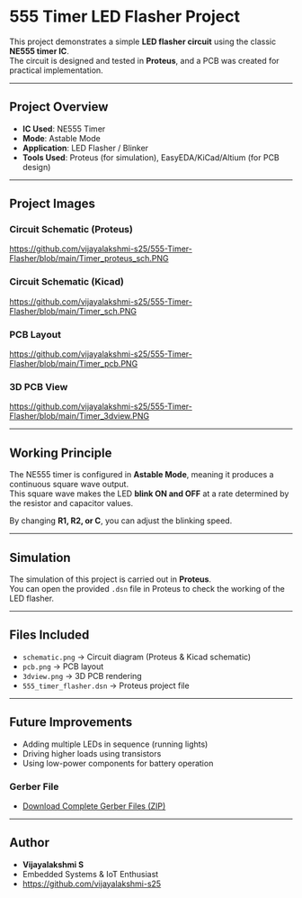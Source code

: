 # 555 Timer LED Flasher Project 

This project demonstrates a simple **LED flasher circuit** using the classic **NE555 timer IC**.  
The circuit is designed and tested in **Proteus**, and a PCB was created for practical implementation.

---

##  Project Overview
- **IC Used**: NE555 Timer
- **Mode**: Astable Mode
- **Application**: LED Flasher / Blinker
- **Tools Used**: Proteus (for simulation), EasyEDA/KiCad/Altium (for PCB design)

---

##  Project Images

### Circuit Schematic (Proteus)
https://github.com/vijayalakshmi-s25/555-Timer-Flasher/blob/main/Timer_proteus_sch.PNG

### Circuit Schematic (Kicad)
https://github.com/vijayalakshmi-s25/555-Timer-Flasher/blob/main/Timer_sch.PNG

###  PCB Layout
https://github.com/vijayalakshmi-s25/555-Timer-Flasher/blob/main/Timer_pcb.PNG

###  3D PCB View
https://github.com/vijayalakshmi-s25/555-Timer-Flasher/blob/main/Timer_3dview.PNG

---

##  Working Principle
The NE555 timer is configured in **Astable Mode**, meaning it produces a continuous square wave output.  
This square wave makes the LED **blink ON and OFF** at a rate determined by the resistor and capacitor values.


 By changing **R1, R2, or C**, you can adjust the blinking speed.

---

##  Simulation
The simulation of this project is carried out in **Proteus**.  
You can open the provided `.dsn` file in Proteus to check the working of the LED flasher.

---

##  Files Included
- `schematic.png` → Circuit diagram (Proteus & Kicad schematic)  
- `pcb.png` → PCB layout  
- `3dview.png` → 3D PCB rendering  
- `555_timer_flasher.dsn` → Proteus project file  

---

##  Future Improvements
- Adding multiple LEDs in sequence (running lights)  
- Driving higher loads using transistors  
- Using low-power components for battery operation  
### Gerber File
- [Download Complete Gerber Files (ZIP)]()
---

##  Author
- **Vijayalakshmi S**  
-  Embedded Systems & IoT Enthusiast  
-  https://github.com/vijayalakshmi-s25
 
